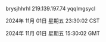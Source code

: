 brysjhhrhl 219.139.197.74 yqqlmgsycl

2024年 11月 01日 星期五 23:30:02 CST

2024年 11月 01日 星期五 15:30:02 GMT
